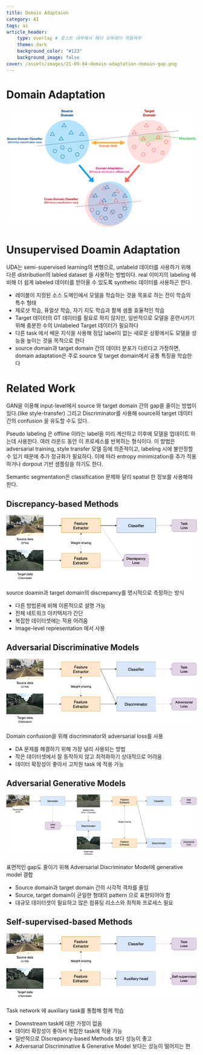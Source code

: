 ```yaml
---
title: Domain Adaptaion
category: AI
tags: ai
article_header:
    type: overlay # 포스트 내부에서 헤더 오버레이 적용여부
    theme: dark
    background_color: "#123"
    background_image: false
cover: /assets/images/21-09-04-domain-adaptation-domain-gap.png
---
```


<!--more-->

# Domain Adaptation

![](/assets/images/21-09-04-domain-adaptation-domain-gap.png)

# Unsupervised Doamin Adaptation

UDA는 semi-supervised learning의 변형으로, unlabeld 데이터를 사용하기 위해 다른 distribution의 labled dataset 을 사용하는 방법이다. real 이미지의 labeling 에 비해 더 쉽게 labeled 데이터를 받아올 수 있도록 synthetic 데이터를 사용하곤 한다.

- 레이블이 지정된 소스 도메인에서 모델을 학습하는 것을 목표로 하는 전이 학습의 특수 형태
- 제로샷 학습, 퓨얼샷 학습, 자기 지도 학습과 함께 샘플 효율적인 학습
- Target 데이터의 GT 데이터를 필요로 하지 않지만, 일반적으로 모델을 훈련시키기 위해 충분한 수의 Unlabeled Target 데이터가 필요하다
- 다른 task 에서 배운 지식을 사용해 정답 label이 없는 새로운 상황에서도 모델을 성능을 높이는 것을 목적으로 한다
- source domain과 target domain 간의 데이터 분포가 다르다고 가정하면, domain adaptation은 주로 source 및 target domain에서 공통 특징을 학습한다

# Related Work

GAN을 이용해 input-level에서 source 와 target domain 간의 gap을 줄이는 방법이 있다.(like style-transfer) 그리고 Discriminator를 사용해 source와 target 데이터 간의 confusion 을 유도할 수도 있다. 

Pseudo labeling 은 offline 이라는 label을 미리 계산하고 이후에 모델을 업데이트 하는데 사용한다. 여러 라운드 동안 이 프로세스를 반복하는 형식이다. 이 방법은 adversarial training, style transfer 모델 등에 의존적이고, labeling 시에 불안정할 수 있기 때문에 추가 정규화가 필요하다. 이에 따라 entropy minimization을 추가 적용하거나 dorpout 기반 샘플링을 하기도 한다.

Semantic segmentation은 classification 문제와 달리 spatial 한 정보를 사용해야 한다. 

## Discrepancy-based Methods

![](/assets/images/21-09-04-domain-adaptation-discrepancy-methods.png)

source doamin과 target domain의 discrepancy를 명시적으로 측정하는 방식

- 다른 방법론에 비해 이론적으로 설명 가능
- 전체 네트워크 아키텍처가 간단
- 복잡한 데이터셋에는 적용 어려움
- Image-level representation 에서 사용

## Adversarial Discriminative Models

![](/assets/images/21-09-04-domain-adaptation-adversarial-discrimintavie.png)

Domain confusion을 위해 discriminator와 adversarial loss를 사용

- DA 문제를 해결하기 위해 가장 널리 사용되는 방법
- 작은 데이터셋에서 잘 동작하지 않고 최적화하기 상대적으로 어려움 
- 데이터 확장성이 좋아서 고차원 task 에 적용 가능 

## Adversarial Generative Models

![](/assets/images/21-09-04-domain-adaptation-adversarial-generative.png)

표면적인 gap도 줄이기 위해 Adversarial Discriminator Model에 generative model 결합

- Source domain과 target domain 간의 시각적 격차를 줄임
- Source, target domain이 균일한 형태의 pattern 으로 표현되어야 함
- 대규모 데이터셋이 필요하고 많은 컴퓨팅 리소스와 최적화 프로세스 필요


## Self-supervised-based Methods

![](/assets/images/21-09-04-domain-adaptation-self-supervised.png)

Task network 에 auxiliary task를 통합해 함께 학습

- Downstream task에 대한 가정이 없음
- 데이터 확장성이 좋아서 복잡한 task에 적용 가능
- 일반적으로 Discrepancy-based Methods 보다 성능이 좋고
- Adversarial Discriminative & Generative Model 보다는 성능이 떨어지는 편